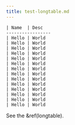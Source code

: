 ```yaml
---
title: test-longtable.md
---
```


~~~longtable{label:longtable}
| Name  | Desc
-----------------
| Hello | World
| Hello | World
| Hello | World
| Hello | World
| Hello | World
| Hello | World
| Hello | World
| Hello | World
| Hello | World
| Hello | World
| Hello | World
| Hello | World
| Hello | World
| Hello | World
~~~

See the &ref(longtable).


